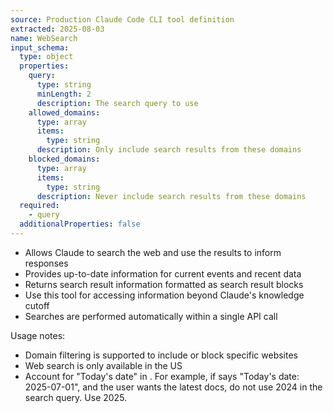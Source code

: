 ```yaml
---
source: Production Claude Code CLI tool definition
extracted: 2025-08-03
name: WebSearch
input_schema:
  type: object
  properties:
    query:
      type: string
      minLength: 2
      description: The search query to use
    allowed_domains:
      type: array
      items:
        type: string
      description: Only include search results from these domains
    blocked_domains:
      type: array
      items:
        type: string
      description: Never include search results from these domains
  required:
    - query
  additionalProperties: false
---
```


- Allows Claude to search the web and use the results to inform responses
- Provides up-to-date information for current events and recent data
- Returns search result information formatted as search result blocks
- Use this tool for accessing information beyond Claude's knowledge cutoff
- Searches are performed automatically within a single API call

Usage notes:
  - Domain filtering is supported to include or block specific websites
  - Web search is only available in the US
  - Account for "Today's date" in <env>. For example, if <env> says "Today's date: 2025-07-01", and the user wants the latest docs, do not use 2024 in the search query. Use 2025.
